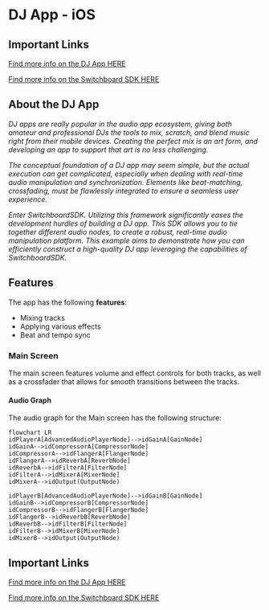 # DJ App - iOS

## Important Links

<a href="https://docs.switchboard.audio/docs/examples/dj-app/" target="_blank">Find more info on the DJ App HERE</a>

<a href="https://docs.switchboard.audio/" target="_blank">Find more info on the Switchboard SDK HERE</a>

## About the DJ App

*DJ apps are really popular in the audio app ecosystem, giving both amateur and professional DJs the tools to mix, scratch, and blend music right from their mobile devices. Creating the perfect mix is an art form, and developing an app to support that art is no less challenging.*

*The conceptual foundation of a DJ app may seem simple, but the actual execution can get complicated, especially when dealing with real-time audio manipulation and synchronization. Elements like beat-matching, crossfading, must be flawlessly integrated to ensure a seamless user experience.*

*Enter SwitchboardSDK. Utilizing this framework significantly eases the development hurdles of building a DJ app. This SDK allows you to tie together different audio nodes, to create a robust, real-time audio manipulation platform. This example aims to demonstrate how you can efficiently construct a high-quality DJ app leveraging the capabilities of SwitchboardSDK.*

## Features

The app has the following **features**:

- Mixing tracks
- Applying various effects
- Beat and tempo sync

### Main Screen

The main screen features volume and effect controls for both tracks, as well as a crossfader that allows for smooth transitions between the tracks.

#### Audio Graph

The audio graph for the Main screen has the following structure:

```mermaid
flowchart LR
idPlayerA[AdvancedAudioPlayerNode]-->idGainA[GainNode]
idGainA-->idCompressorA[CompressorNode]
idCompressorA-->idFlangerA[FlangerNode]
idFlangerA-->idReverbA[ReverbNode]
idReverbA-->idFilterA[FilterNode]
idFilterA-->idMixerA[MixerNode]
idMixerA-->idOutput(OutputNode)

idPlayerB[AdvancedAudioPlayerNode]-->idGainB[GainNode]
idGainB-->idCompressorB[CompressorNode]
idCompressorB-->idFlangerB[FlangerNode]
idFlangerB-->idReverbB[ReverbNode]
idReverbB-->idFilterB[FilterNode]
idFilterB-->idMixerB[MixerNode]
idMixerB-->idOutput(OutputNode)
```

## Important Links

<a href="https://docs.switchboard.audio/docs/examples/dj-app/" target="_blank">Find more info on the DJ App HERE</a>

<a href="https://docs.switchboard.audio/" target="_blank">Find more info on the Switchboard SDK HERE</a>

